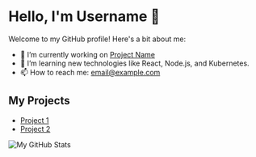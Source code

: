 # Hello, I'm Username 👋

Welcome to my GitHub profile! Here's a bit about me:

- 🔭 I’m currently working on [Project Name](link_to_project)
- 🌱 I’m learning new technologies like React, Node.js, and Kubernetes.
- 📫 How to reach me: [email@example.com](mailto:email@example.com)

## My Projects
- [Project 1](link_to_project)
- [Project 2](link_to_project)

![My GitHub Stats](https://github-readme-stats.vercel.app/api?username=username&show_icons=true&count_private=true)
